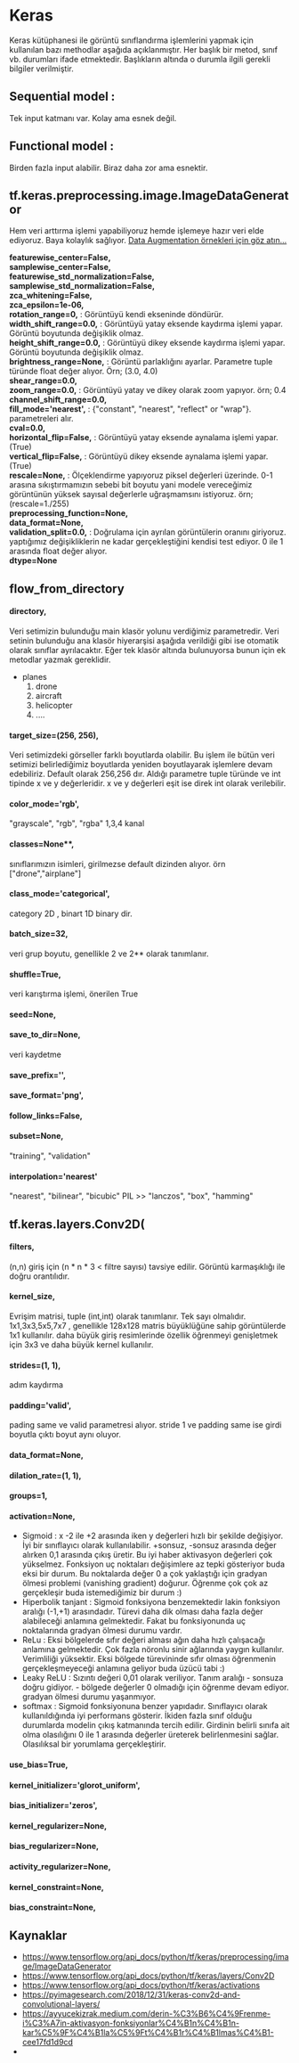 # Keras

Keras kütüphanesi ile görüntü sınıflandırma işlemlerini yapmak için kullanılan bazı methodlar aşağıda açıklanmıştır. Her başlık bir metod, sınıf vb. durumları ifade etmektedir. Başlıkların altında o durumla ilgili gerekli bilgiler verilmiştir.

## Sequential model : 
Tek input katmanı var. Kolay ama esnek değil.  
## Functional model : 
Birden fazla input alabilir. Biraz daha zor ama esnektir.

## tf.keras.preprocessing.image.ImageDataGenerator
Hem veri arttırma işlemi yapabiliyoruz hemde işlemeye hazır veri elde ediyoruz. Baya kolaylık sağlıyor. 
[Data Augmentation örnekleri için göz atın...](https://github.com/yasinsahin0/plane_cnn_image_classification/tree/main/images/doc_dataAug)  

**featurewise_center=False,**  
**samplewise_center=False,**  
**featurewise_std_normalization=False,**  
**samplewise_std_normalization=False,**  
**zca_whitening=False,**  
**zca_epsilon=1e-06,**  
**rotation_range=0,** :
Görüntüyü kendi ekseninde döndürür.  
**width_shift_range=0.0,** :
Görüntüyü yatay eksende kaydırma işlemi yapar. Görüntü boyutunda değişiklik olmaz.   
**height_shift_range=0.0,** :
Görüntüyü dikey eksende kaydırma işlemi yapar. Görüntü boyutunda değişiklik olmaz.  
**brightness_range=None,** :
Görüntü parlaklığını ayarlar. Parametre tuple türünde float değer alıyor. Örn; (3.0, 4.0)  
**shear_range=0.0,**  
**zoom_range=0.0,** :
Görüntüyü yatay ve dikey olarak zoom yapıyor. örn; 0.4  
**channel_shift_range=0.0,**  
**fill_mode='nearest',** :
{"constant", "nearest", "reflect" or "wrap"}. parametreleri alır.  
**cval=0.0,**  
**horizontal_flip=False,** :
Görüntüyü yatay eksende aynalama işlemi yapar.(True)  
**vertical_flip=False,** :
Görüntüyü dikey eksende aynalama işlemi yapar.(True)  
**rescale=None,** :
Ölçeklendirme yapıyoruz piksel değerleri üzerinde. 0-1 arasına sıkıştırmamızın sebebi bit boyutu yani modele vereceğimiz görüntünün yüksek sayısal değerlerle uğraşmamsını istiyoruz. örn; (rescale=1./255)  
**preprocessing_function=None,**  
**data_format=None,**  
**validation_split=0.0,** :
Doğrulama için ayrılan görüntülerin oranını giriyoruz. yaptığımız değişikliklerin ne kadar gerçekleştiğini kendisi test ediyor. 0 ile 1 arasında float değer alıyor.  
**dtype=None**  


## flow_from_directory

#### directory,                
Veri setimizin bulunduğu main klasör yolunu verdiğimiz parametredir. Veri setinin bulunduğu ana klasör hiyerarşisi aşağıda verildiği gibi ise otomatik olarak sınıflar ayrılacaktır. Eğer tek klasör altında bulunuyorsa bunun için ek metodlar yazmak gereklidir.
* planes
    1. drone
    2. aircraft
    3. helicopter
    4. ....
  
#### target_size=(256, 256),   
Veri setimizdeki görseller farklı boyutlarda olabilir. Bu işlem ile bütün veri setimizi belirlediğimiz boyutlarda yeniden boyutlayarak işlemlere devam edebiliriz. Default olarak 256,256 dır. Aldığı parametre tuple türünde ve int tipinde x ve y değerleridir. x ve y değerleri eşit ise direk int olarak verilebilir.
#### color_mode='rgb',
"grayscale", "rgb", "rgba" 1,3,4 kanal 
#### classes=None**,             
sınıflarımızın isimleri, girilmezse default dizinden alıyor. örn ["drone","airplane"]
#### class_mode='categorical', 
category 2D , binart 1D binary dir.
#### batch_size=32,            
veri grup boyutu, genellikle 2 ve 2** olarak tanımlanır.
#### shuffle=True,             
veri karıştırma işlemi, önerilen True
#### seed=None,
#### save_to_dir=None,         
veri kaydetme
#### save_prefix='',           
#### save_format='png',        
#### follow_links=False,     
#### subset=None,              
"training", "validation" 
#### interpolation='nearest' 
"nearest", "bilinear", "bicubic" PIL >> "lanczos", "box", "hamming" 

## tf.keras.layers.Conv2D(
#### filters,       
(n,n) giriş için (n * n * 3 < filtre sayısı) tavsiye edilir. Görüntü karmaşıklığı ile doğru orantılıdır.
#### kernel_size,
Evrişim matrisi, tuple (int,int) olarak tanımlanır. 
Tek sayı olmalıdır. 1x1,3x3,5x5,7x7 , genellikle 128x128 matris büyüklüğüne sahip görüntülerde 1x1 kullanılır. daha büyük giriş resimlerinde özellik öğrenmeyi genişletmek için 3x3 ve daha büyük kernel kullanılır.
#### strides=(1, 1),
adım kaydırma
#### padding='valid',
pading same ve valid parametresi alıyor. stride 1 ve padding same ise girdi boyutla çıktı boyut aynı oluyor.
#### data_format=None,
#### dilation_rate=(1, 1),
#### groups=1,
#### activation=None,
* Sigmoid : x -2 ile +2 arasında iken y değerleri hızlı bir şekilde değişiyor. İyi bir sınıflayıcı olarak kullanılabilir. +sonsuz, -sonsuz arasında değer alırken 0,1 arasında çıkış üretir. Bu iyi haber aktivasyon değerleri çok yükselmez. Fonksiyon uç noktaları değişimlere az tepki gösteriyor buda eksi bir durum. Bu noktalarda değer 0 a çok yaklaştığı için gradyan ölmesi problemi (vanishing gradient) doğurur. Öğrenme çok çok az gerçekleşir buda istemediğimiz bir durum :)  
* Hiperbolik tanjant : Sigmoid fonksiyona benzemektedir lakin fonksiyon aralığı (-1,+1) arasındadır. Türevi daha dik olması daha fazla değer alabileceği anlamına gelmektedir. Fakat bu fonksiyonunda uç noktalarında gradyan ölmesi durumu vardır.
* ReLu : Eksi bölgelerde sıfır değeri alması ağın daha hızlı çalışacağı anlamına gelmektedir. Çok fazla nöronlu sinir ağlarında yaygın kullanılır. Verimliliği yüksektir. Eksi bölgede türevininde sıfır olması öğrenmenin gerçekleşmeyeceği anlamına geliyor buda üzücü tabi :)
* Leaky ReLU : Sızıntı değeri 0,01 olarak veriliyor. Tanım aralığı - sonsuza doğru gidiyor. - bölgede değerler 0 olmadığı için öğrenme devam ediyor. gradyan ölmesi durumu yaşanmıyor.
* softmax : Sigmoid fonksiyonuna benzer yapıdadır. Sınıflayıcı olarak kullanıldığında iyi performans gösterir. İkiden fazla sınıf olduğu durumlarda modelin çıkış katmanında tercih edilir. Girdinin belirli sınıfa ait olma olasılığını 0 ile 1 arasında değerler üreterek belirlenmesini sağlar. Olasılıksal bir yorumlama gerçekleştirir.
#### use_bias=True,
#### kernel_initializer='glorot_uniform',
#### bias_initializer='zeros',
#### kernel_regularizer=None,
#### bias_regularizer=None,
#### activity_regularizer=None,
#### kernel_constraint=None,
#### bias_constraint=None,

## Kaynaklar
* https://www.tensorflow.org/api_docs/python/tf/keras/preprocessing/image/ImageDataGenerator
* https://www.tensorflow.org/api_docs/python/tf/keras/layers/Conv2D
* https://www.tensorflow.org/api_docs/python/tf/keras/activations
* https://pyimagesearch.com/2018/12/31/keras-conv2d-and-convolutional-layers/
* https://ayyucekizrak.medium.com/derin-%C3%B6%C4%9Frenme-i%C3%A7in-aktivasyon-fonksiyonlar%C4%B1n%C4%B1n-kar%C5%9F%C4%B1la%C5%9Ft%C4%B1r%C4%B1lmas%C4%B1-cee17fd1d9cd
* 